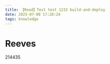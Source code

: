```yaml
---
title: 【Read】Test test 1233 build-and-deploy
date: 2025-07-08 17:28:24
tags: knowledge
---
```


# Reeves

214435